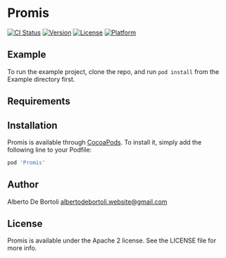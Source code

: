 # Promis

[![CI Status](http://img.shields.io/travis/albertodebortoli/Promis.svg?style=flat)](https://travis-ci.org/albertodebortoli/Promis)
[![Version](https://img.shields.io/cocoapods/v/Promis.svg?style=flat)](http://cocoapods.org/pods/Promis)
[![License](https://img.shields.io/cocoapods/l/Promis.svg?style=flat)](http://cocoapods.org/pods/Promis)
[![Platform](https://img.shields.io/cocoapods/p/Promis.svg?style=flat)](http://cocoapods.org/pods/Promis)

## Example

To run the example project, clone the repo, and run `pod install` from the Example directory first.

## Requirements

## Installation

Promis is available through [CocoaPods](http://cocoapods.org). To install
it, simply add the following line to your Podfile:

```ruby
pod 'Promis'
```

## Author

Alberto De Bortoli albertodebortoli.website@gmail.com

## License

Promis is available under the Apache 2 license. See the LICENSE file for more info.
